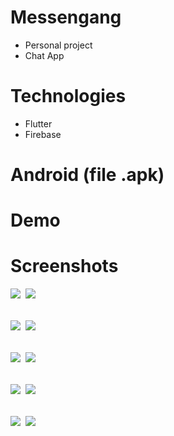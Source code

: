 # Messengang
- Personal project
- Chat App
# Technologies
- Flutter
- Firebase
# Android (file .apk)

# Demo

# Screenshots
<kbd>
  <img src="Images/1.jpg">
  <img src="Images/2.jpg">
  <br/>
  <br/> 
  <br/>
  <img src="Images/3.jpg">
  <img src="Images/4.jpg">
  <br/>
  <br/> 
  <br/>
  <img src="Images/5.jpg">
  <img src="Images/6.jpg">
  <br/>
  <br/> 
  <br/>
  <img src="Images/7.jpg"> 
  <img src="Images/8.jpg">
  <br/>
  <br/> 
  <br/>
  <img src="Images/9.jpg">
  <img src="Images/11.jpg">  
</kbd>


